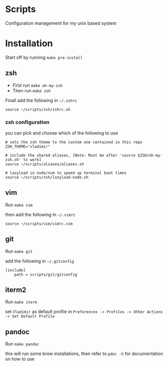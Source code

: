 # Scripts

Configuration management for my unix based system

# Installation
Start off by running `make pre-install`

## zsh
* First run `make oh-my-zsh`
* Then run `make zsh`

Finall add the following in `~/.zshrc`
```
source ~/scripts/zsh/zshrc.sh
```
### zsh configuration
you can pick and choose which of the following to use
```shell
# sets the zsh theme to the custom one contained in this repo
ZSH_THEME="vladimir"

# include the shared aliases, [Note: Must be after 'source $ZSH/oh-my-zsh.sh' to work]
source ~/scripts/aliases/aliases.sh

# lazyload in node/nvm to speed up terminal boot times
source ~/scripts/zsh/lazyload-node.sh
```

## vim
Run `make vim`

then add the following in `~/.vimrc`
```
source ~/scripts/vim/vimrc.vim
```

## git
Run `make git`

add the following in `~/.gitconfig`
```
[include]
	path = scripts/git/gitconfig
```

## iterm2
Run `make iterm`

set `Vladimir` as default profile in `Preferences -> Profiles -> Other Actions -> Set Default Profile`

## pandoc
Run `make pandoc`

this will run some brew installations, then refer to `pdoc -h` for documentation on how to use

